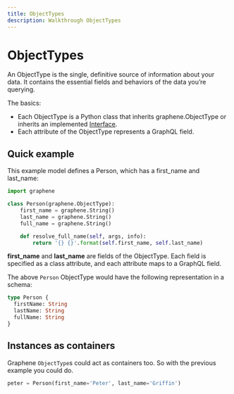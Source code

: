 ```yaml
---
title: ObjectTypes
description: Walkthrough ObjectTypes
---
```


# ObjectTypes

An ObjectType is the single, definitive source of information about your data. It contains the essential fields and behaviors of the data you’re querying.

The basics:
- Each ObjectType is a Python class that inherits graphene.ObjectType or inherits an implemented [Interface](/docs/interfaces/).
- Each attribute of the ObjectType represents a GraphQL field.

## Quick example

This example model defines a Person, which has a first_name and last_name:

```python
import graphene

class Person(graphene.ObjectType):
    first_name = graphene.String()
    last_name = graphene.String()
    full_name = graphene.String()

    def resolve_full_name(self, args, info):
        return '{} {}'.format(self.first_name, self.last_name)
```

**first_name** and **last_name** are fields of the ObjectType. Each field is specified as a class attribute, and each attribute maps to a GraphQL field.

The above `Person` ObjectType would have the following representation in a schema:

```graphql
type Person {
  firstName: String
  lastName: String
  fullName: String
}
```

## Instances as containers

Graphene `ObjectType`s could act as containers too.
So with the previous example you could do.

```python
peter = Person(first_name='Peter', last_name='Griffin')
```